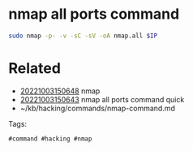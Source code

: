 # nmap all ports command
```bash
sudo nmap -p- -v -sC -sV -oA nmap.all $IP
```

# Related

- [20221003150648](/zet/20221003150648/README.md) nmap
- [20221003150643](/zet/20221003150643/README.md) nmap all ports command quick
- ~/kb/hacking/commands/nmap-command.md

Tags:

    #command #hacking #nmap 
